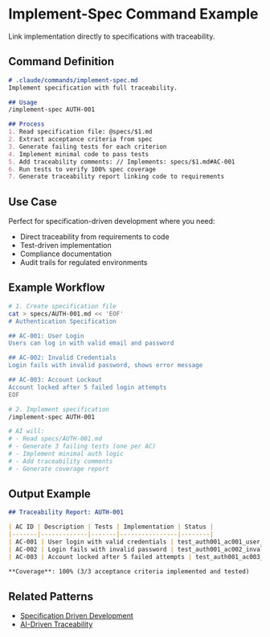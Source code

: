 # Implement-Spec Command Example

Link implementation directly to specifications with traceability.

## Command Definition

```markdown
# .claude/commands/implement-spec.md
Implement specification with full traceability.

## Usage
/implement-spec AUTH-001

## Process
1. Read specification file: @specs/$1.md
2. Extract acceptance criteria from spec
3. Generate failing tests for each criterion
4. Implement minimal code to pass tests
5. Add traceability comments: // Implements: specs/$1.md#AC-001
6. Run tests to verify 100% spec coverage
7. Generate traceability report linking code to requirements
```

## Use Case

Perfect for specification-driven development where you need:
- Direct traceability from requirements to code
- Test-driven implementation
- Compliance documentation
- Audit trails for regulated environments

## Example Workflow

```bash
# 1. Create specification file
cat > specs/AUTH-001.md << 'EOF'
# Authentication Specification

## AC-001: User Login
Users can log in with valid email and password

## AC-002: Invalid Credentials
Login fails with invalid password, shows error message

## AC-003: Account Lockout
Account locked after 5 failed login attempts
EOF

# 2. Implement specification
/implement-spec AUTH-001

# AI will:
# - Read specs/AUTH-001.md
# - Generate 3 failing tests (one per AC)
# - Implement minimal auth logic
# - Add traceability comments
# - Generate coverage report
```

## Output Example

```markdown
## Traceability Report: AUTH-001

| AC ID | Description | Tests | Implementation | Status |
|-------|-------------|-------|----------------|--------|
| AC-001 | User login with valid credentials | test_auth001_ac001_user_login_success | src/auth.py:login() | ✅ PASS |
| AC-002 | Login fails with invalid password | test_auth001_ac002_invalid_password | src/auth.py:login() | ✅ PASS |
| AC-003 | Account locked after 5 failed attempts | test_auth001_ac003_account_lockout | src/auth.py:login() | ✅ PASS |

**Coverage**: 100% (3/3 acceptance criteria implemented and tested)
```

## Related Patterns

- [Specification Driven Development](../../README.md#specification-driven-development)
- [AI-Driven Traceability](../../README.md#ai-driven-traceability)
